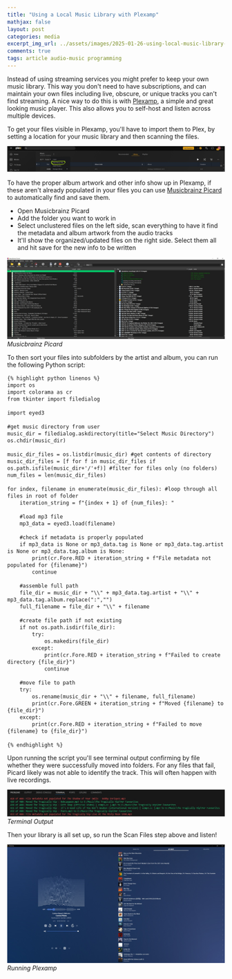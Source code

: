 ```yaml
---
title: "Using a Local Music Library with Plexamp"
mathjax: false
layout: post
categories: media
excerpt_img_url: ../assets/images/2025-01-26-using-local-music-library-with-plexamp/Plexamp.jpg
comments: true
tags: article audio-music programming
---
```


Instead of using streaming services you might prefer to keep your own music library. This way you don't need to have subscriptions, and can maintain your own files including live, obscure, or unique tracks you can't find streaming. A nice way to do this is with [Plexamp](https://www.plex.tv/plexamp/), a simple and great looking music player. This also allows you to self-host and listen across multiple devices.

To get your files visible in Plexamp, you'll have to import them to Plex, by setting a location for your music library and then scanning the files.

![](/assets/images/2025-01-26-using-local-music-library-with-plexamp/Plex.jpg)

To have the proper album artwork and other info show up in Plexamp, if these aren't already populated in your files you can use [Musicbrainz Picard](https://picard.musicbrainz.org/) to automatically find and save them.

- Open Musicbrainz Picard
- Add the folder you want to work in
- Select unclustered files on the left side, scan everything to have it find the metadata and album artwork from the audio tracks
- It'll show the organized/updated files on the right side. Select them all and hit save for the new info to be written

![](/assets/images/2025-01-26-using-local-music-library-with-plexamp/Picard.jpg)
*Musicbrainz Picard*

To then sort your files into subfolders by the artist and album, you can run the following Python script:

    {% highlight python linenos %}
    import os
    import colorama as cr
    from tkinter import filedialog

    import eyed3

    #get music directory from user
    music_dir = filedialog.askdirectory(title="Select Music Directory")
    os.chdir(music_dir)

    music_dir_files = os.listdir(music_dir) #get contents of directory
    music_dir_files = [f for f in music_dir_files if os.path.isfile(music_dir+'/'+f)] #filter for files only (no folders)
    num_files = len(music_dir_files)

    for index, filename in enumerate(music_dir_files): #loop through all files in root of folder
        iteration_string = f"{index + 1} of {num_files}: "

        #load mp3 file
        mp3_data = eyed3.load(filename)    

        #check if metadata is properly populated
        if mp3_data is None or mp3_data.tag is None or mp3_data.tag.artist is None or mp3_data.tag.album is None:
            print(cr.Fore.RED + iteration_string + f"File metadata not populated for {filename}")        
            continue

        #assemble full path
        file_dir = music_dir + "\\" + mp3_data.tag.artist + "\\" + mp3_data.tag.album.replace(":","")
        full_filename = file_dir + "\\" + filename

        #create file path if not existing
        if not os.path.isdir(file_dir):
            try:
                os.makedirs(file_dir)
            except:
                print(cr.Fore.RED + iteration_string + f"Failed to create directory {file_dir}")
                continue

        #move file to path
        try:
            os.rename(music_dir + "\\" + filename, full_filename)
            print(cr.Fore.GREEN + iteration_string + f"Moved {filename} to {file_dir}")
        except:
            print(cr.Fore.RED + iteration_string + f"Failed to move {filename} to {file_dir}")

    {% endhighlight %}

Upon running the script you'll see terminal output confirming by file whether they were successfully moved into folders. For any files that fail, Picard likely was not able to identify the track. This will often happen with live recordings.

![](/assets/images/2025-01-26-using-local-music-library-with-plexamp/TerminalOutput.jpg)
*Terminal Output*

Then your library is all set up, so run the Scan Files step above and listen!

![](/assets/images/2025-01-26-using-local-music-library-with-plexamp/Plexamp.jpg)
*Running Plexamp*
















